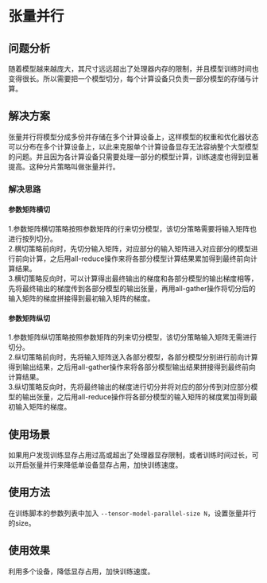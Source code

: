 # 张量并行

## 问题分析

随着模型越来越庞大，其尺寸远远超出了处理器内存的限制，并且模型训练时间也变得很长。所以需要把一个模型切分，每个计算设备只负责一部分模型的存储与计算。

## 解决方案

张量并行将模型分成多份并存储在多个计算设备上，这样模型的权重和优化器状态可以分布在多个计算设备上，以此来克服单个计算设备显存无法容纳整个大型模型的问题。并且因为各计算设备只需要处理一部分的模型计算，训练速度也得到显著提高。这种分片策略叫做张量并行。

### 解决思路

#### 参数矩阵横切

1.参数矩阵横切策略按照参数矩阵的行来切分模型，该切分策略需要将输入矩阵也进行按列切分。  
2.横切策略前向时，先切分输入矩阵，对应部分的输入矩阵进入对应部分的模型进行前向计算，之后用all-reduce操作来将各部分模型计算结果累加得到最终前向计算结果。  
3.横切策略反向时，可以计算得出最终输出的梯度和各部分模型的输出梯度相等，先将最终输出的梯度传到各部分模型的输出张量，再用all-gather操作将切分后的输入矩阵的梯度拼接得到最初输入矩阵的梯度。  

#### 参数矩阵纵切

1.参数矩阵纵切策略按照参数矩阵的列来切分模型，该切分策略输入矩阵无需进行切分。  
2.纵切策略前向时，先将输入矩阵送入各部分模型，各部分模型分别进行前向计算得到输出结果，之后用all-gather操作来将各部分模型输出结果拼接得到最终前向计算结果。  
3.纵切策略反向时，先将最终输出的梯度进行切分并将对应的部分传到对应部分模型的输出张量，之后用all-reduce操作将各部分模型的输入矩阵的梯度累加得到最初输入矩阵的梯度。  

## 使用场景

如果用户发现训练显存占用过高或超出了处理器显存限制，或者训练时间过长，可以开启张量并行来降低单设备显存占用，加快训练速度。

## 使用方法

在训练脚本的参数列表中加入 `--tensor-model-parallel-size N`，设置张量并行的size。

## 使用效果

利用多个设备，降低显存占用，加快训练速度。
